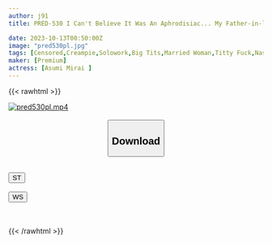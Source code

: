 ```yaml
---
author: j91
title: PRED-530 I Can't Believe It Was An Aphrodisiac... My Father-in-law And I Are 100 Times More Sensitive. While Her Husband Was Away, She Greedily Had Intense Creampie Sex Over And Over Again... Tomorrow's Future

date: 2023-10-13T00:50:00Z
image: "pred530pl.jpg"
tags: [Censored,Creampie,Solowork,Big Tits,Married Woman,Titty Fuck,Nasty, Hardcore	]
maker: [Premium]
actress: [Asumi Mirai ]
---
```



{{< rawhtml >}}

<div class="video" data-videoid="bZKYBBbLW1hRd0">
    <a href="javascript:;">
        <img src="https://my.j91.asia/posts/pred530pl/pred530pl.jpg" width="WIDTH" height="HEIGHT" alt="pred530pl.mp4" loading="lazy">
    </a>
</div>

<script type="text/javascript" src="https://j91.asia/asset/on-demand-st.js"></script>

<br>
  <link rel="stylesheet" href="https://j91.asia/asset/bs5.css">
  
  <center>
  <button class="btn btn-primary" type="button" data-bs-toggle="collapse" data-bs-target=".multi-collapse" aria-expanded="false" aria-controls="multiCollapseExample1 multiCollapseExample2"><h2>Download</h2></button></center>
</p>
<div class="row">
  <div class="col">
    <div class="collapse multi-collapse" id="multiCollapseExample1">
      <div class="card card-body">
	      	      <br>
<div class="buttons">  
<a href="https://streamtape.to/v/bZKYBBbLW1hRd0"><button class="btn-hover color-3"><i class="fa fa-download"></i> ST</button></a></div>
    </div>
  </div>
</div>
  <div class="col">
    <div class="collapse multi-collapse" id="multiCollapseExample2">
      <div class="card card-body">
	      <br>
<div class="buttons">
    <a href="https://wolfstream.tv/hki19tx6f2gm"><button class="btn-hover color-9"><i class="fa fa-download"></i> WS</button></a></div>
<br><br>
      </div>
    </div>
  </div>
</div>

{{< /rawhtml >}}
